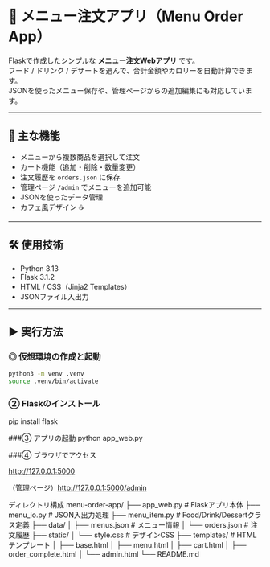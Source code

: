 # 🍴 メニュー注文アプリ（Menu Order App）

Flaskで作成したシンプルな **メニュー注文Webアプリ** です。  
フード / ドリンク / デザートを選んで、合計金額やカロリーを自動計算できます。  
JSONを使ったメニュー保存や、管理ページからの追加編集にも対応しています。

---

## 🚀 主な機能
- メニューから複数商品を選択して注文  
- カート機能（追加・削除・数量変更）  
- 注文履歴を `orders.json` に保存  
- 管理ページ `/admin` でメニューを追加可能  
- JSONを使ったデータ管理  
- カフェ風デザイン ☕  

---

## 🛠 使用技術
- Python 3.13  
- Flask 3.1.2  
- HTML / CSS（Jinja2 Templates）  
- JSONファイル入出力  

---

## ▶️ 実行方法

### ◎ 仮想環境の作成と起動
```bash
python3 -m venv .venv
source .venv/bin/activate
```




### ② Flaskのインストール
pip install flask

###③ アプリの起動
python app_web.py

###④ ブラウザでアクセス

http://127.0.0.1:5000

（管理ページ）http://127.0.0.1:5000/admin


ディレクトリ構成
menu-order-app/
├── app_web.py           # Flaskアプリ本体
├── menu_io.py           # JSON入出力処理
├── menu_item.py         # Food/Drink/Dessertクラス定義
├── data/
│   ├── menus.json       # メニュー情報
│   └── orders.json      # 注文履歴
├── static/
│   └── style.css        # デザインCSS
├── templates/           # HTMLテンプレート
│   ├── base.html
│   ├── menu.html
│   ├── cart.html
│   ├── order_complete.html
│   └── admin.html
└── README.md
